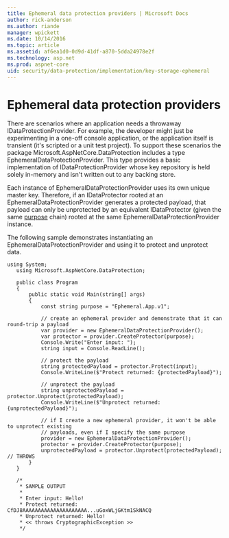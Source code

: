 ```yaml
---
title: Ephemeral data protection providers | Microsoft Docs
author: rick-anderson
ms.author: riande
manager: wpickett
ms.date: 10/14/2016
ms.topic: article
ms.assetid: af6ea1d0-0d9d-41df-a870-5dda24978e2f
ms.technology: asp.net
ms.prod: aspnet-core
uid: security/data-protection/implementation/key-storage-ephemeral
---
```

# Ephemeral data protection providers

<a name=data-protection-implementation-key-storage-ephemeral></a>

There are scenarios where an application needs a throwaway IDataProtectionProvider. For example, the developer might just be experimenting in a one-off console application, or the application itself is transient (it's scripted or a unit test project). To support these scenarios the package Microsoft.AspNetCore.DataProtection includes a type EphemeralDataProtectionProvider. This type provides a basic implementation of IDataProtectionProvider whose key repository is held solely in-memory and isn't written out to any backing store.

Each instance of EphemeralDataProtectionProvider uses its own unique master key. Therefore, if an IDataProtector rooted at an EphemeralDataProtectionProvider generates a protected payload, that payload can only be unprotected by an equivalent IDataProtector (given the same [purpose](../consumer-apis/purpose-strings.md#data-protection-consumer-apis-purposes) chain) rooted at the same EphemeralDataProtectionProvider instance.

The following sample demonstrates instantiating an EphemeralDataProtectionProvider and using it to protect and unprotect data.

````none
using System;
   using Microsoft.AspNetCore.DataProtection;

   public class Program
   {
       public static void Main(string[] args)
       {
           const string purpose = "Ephemeral.App.v1";

           // create an ephemeral provider and demonstrate that it can round-trip a payload
           var provider = new EphemeralDataProtectionProvider();
           var protector = provider.CreateProtector(purpose);
           Console.Write("Enter input: ");
           string input = Console.ReadLine();

           // protect the payload
           string protectedPayload = protector.Protect(input);
           Console.WriteLine($"Protect returned: {protectedPayload}");

           // unprotect the payload
           string unprotectedPayload = protector.Unprotect(protectedPayload);
           Console.WriteLine($"Unprotect returned: {unprotectedPayload}");

           // if I create a new ephemeral provider, it won't be able to unprotect existing
           // payloads, even if I specify the same purpose
           provider = new EphemeralDataProtectionProvider();
           protector = provider.CreateProtector(purpose);
           unprotectedPayload = protector.Unprotect(protectedPayload); // THROWS
       }
   }

   /*
    * SAMPLE OUTPUT
    *
    * Enter input: Hello!
    * Protect returned: CfDJ8AAAAAAAAAAAAAAAAAAAAA...uGoxWLjGKtm1SkNACQ
    * Unprotect returned: Hello!
    * << throws CryptographicException >>
    */
   ````
